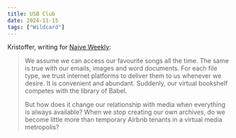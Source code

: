 ```yaml
---
title: USB Club
date: 2024-11-15
tags: ["Wildcard"]
---
```


Kristoffer, writing for [Naive Weekly](https://www.naiveweekly.com/p/yatu-espinosa-usb-club):

> We assume we can access our favourite songs all the time. The same is true with our emails, images and word documents. For each file type, we trust internet platforms to deliver them to us whenever we desire. It is convenient and abundant. Suddenly, our virtual bookshelf competes with the library of Babel.
>
> But how does it change our relationship with media when everything is always available? When we stop creating our own archives, do we become little more than temporary Airbnb tenants in a virtual media metropolis?
